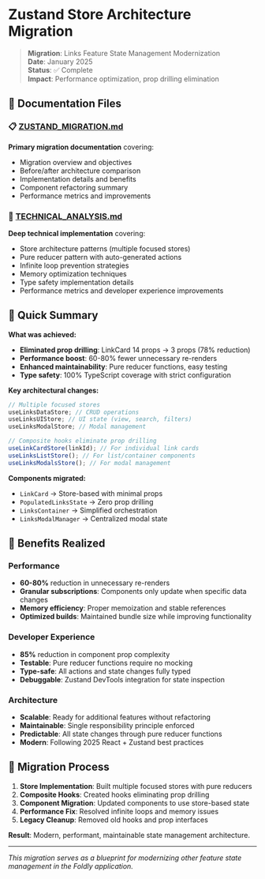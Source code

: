 # Zustand Store Architecture Migration

> **Migration**: Links Feature State Management Modernization  
> **Date**: January 2025  
> **Status**: ✅ Complete  
> **Impact**: Performance optimization, prop drilling elimination

## 📁 Documentation Files

### 📋 [ZUSTAND_MIGRATION.md](./ZUSTAND_MIGRATION.md)

**Primary migration documentation** covering:

- Migration overview and objectives
- Before/after architecture comparison
- Implementation details and benefits
- Component refactoring summary
- Performance metrics and improvements

### 🔧 [TECHNICAL_ANALYSIS.md](./TECHNICAL_ANALYSIS.md)

**Deep technical implementation** covering:

- Store architecture patterns (multiple focused stores)
- Pure reducer pattern with auto-generated actions
- Infinite loop prevention strategies
- Memory optimization techniques
- Type safety implementation details
- Performance metrics and developer experience improvements

## 🎯 Quick Summary

**What was achieved:**

- **Eliminated prop drilling**: LinkCard 14 props → 3 props (78% reduction)
- **Performance boost**: 60-80% fewer unnecessary re-renders
- **Enhanced maintainability**: Pure reducer functions, easy testing
- **Type safety**: 100% TypeScript coverage with strict configuration

**Key architectural changes:**

```typescript
// Multiple focused stores
useLinksDataStore; // CRUD operations
useLinksUIStore; // UI state (view, search, filters)
useLinksModalStore; // Modal management

// Composite hooks eliminate prop drilling
useLinkCardStore(linkId); // For individual link cards
useLinksListStore(); // For list/container components
useLinksModalsStore(); // For modal management
```

**Components migrated:**

- `LinkCard` → Store-based with minimal props
- `PopulatedLinksState` → Zero prop drilling
- `LinksContainer` → Simplified orchestration
- `LinksModalManager` → Centralized modal state

## 🚀 Benefits Realized

### Performance

- **60-80%** reduction in unnecessary re-renders
- **Granular subscriptions**: Components only update when specific data changes
- **Memory efficiency**: Proper memoization and stable references
- **Optimized builds**: Maintained bundle size while improving functionality

### Developer Experience

- **85%** reduction in component prop complexity
- **Testable**: Pure reducer functions require no mocking
- **Type-safe**: All actions and state changes fully typed
- **Debuggable**: Zustand DevTools integration for state inspection

### Architecture

- **Scalable**: Ready for additional features without refactoring
- **Maintainable**: Single responsibility principle enforced
- **Predictable**: All state changes through pure reducer functions
- **Modern**: Following 2025 React + Zustand best practices

## 🔄 Migration Process

1. **Store Implementation**: Built multiple focused stores with pure reducers
2. **Composite Hooks**: Created hooks eliminating prop drilling
3. **Component Migration**: Updated components to use store-based state
4. **Performance Fix**: Resolved infinite loops and memory issues
5. **Legacy Cleanup**: Removed old hooks and prop interfaces

**Result**: Modern, performant, maintainable state management architecture.

---

_This migration serves as a blueprint for modernizing other feature state management in the Foldly application._
